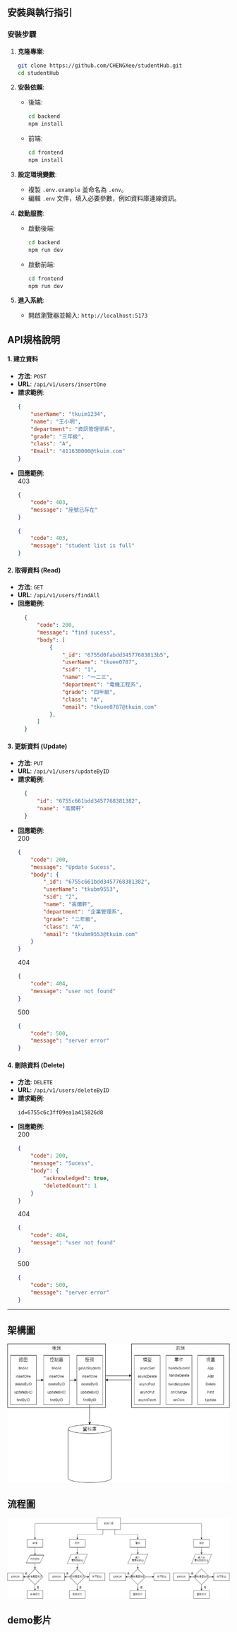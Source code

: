 ## 安裝與執行指引
### 安裝步驟
1. **克隆專案**:
   ```bash
   git clone https://github.com/CHENGXee/studentHub.git
   cd studentHub
   ```
2. **安裝依賴**:
   - 後端:
     ```bash
     cd backend
     npm install
     ```
   - 前端:
     ```bash
     cd frontend
     npm install
     ```
3. **設定環境變數**:
   - 複製 `.env.example` 並命名為 `.env`。
   - 編輯 `.env` 文件，填入必要參數，例如資料庫連線資訊。

4. **啟動服務**:
   - 啟動後端:
     ```bash
     cd backend
     npm run dev
     ```
   - 啟動前端:
     ```bash
     cd frontend
     npm run dev
     ```
5. **進入系統**:
   - 開啟瀏覽器並輸入: `http://localhost:5173`

## API規格說明
#### 1. 建立資料
- **方法**: `POST`
- **URL**: `/api/v1/users/insertOne`
- **請求範例**:  
    ```json
    {
        "userName": "tkuim1234",
        "name": "王小明",
        "department": "資訊管理學系",
        "grade": "三年級",
        "class": "A",
        "Email": "411630000@tkuim.com"
    }
    ```
- **回應範例**:  
    403
    ```json
    {
        "code": 403,
        "message": "座號已存在"
    }
    ```
    ```json
    {
        "code": 403,
        "message": "student list is full"
    }
    ```
#### 2. 取得資料 (Read)
- **方法**: `GET`
- **URL**: `/api/v1/users/findAll`
- **回應範例**:
  ```json
    {
        "code": 200,
        "message": "find sucess",
        "body": [
            {
                "_id": "6755d0fabdd34577683813b5",
                "userName": "tkuee0787",
                "sid": "1",
                "name": "一二三",
                "department": "電機工程系",
                "grade": "四年級",
                "class": "A",
                "email": "tkuee0787@tkuim.com"
            },
        ]
    }
  ```
#### 3. 更新資料 (Update)
- **方法**: `PUT`
- **URL**: `/api/v1/users/updateByID`
- **請求範例**:
  ```json
    {
        "id": "6755c661bdd3457768381382",
        "name": "高爾軒"   
    }
  ```
- **回應範例**:  
    200
    ```json
    {
        "code": 200,
        "message": "Update Sucess",
        "body": {
            "_id": "6755c661bdd3457768381382",
            "userName": "tkubm9553",
            "sid": "2",
            "name": "高爾軒",
            "department": "企業管理系",
            "grade": "二年級",
            "class": "A",
            "email": "tkubm9553@tkuim.com"
        }
    }
    ```
    404
    ```json
    {
        "code": 404,
        "message": "user not found"
    }
    ```
    500
    ```json
    {
        "code": 500,
        "message": "server error"
    }
    ```

#### 4. 刪除資料 (Delete)
- **方法**: `DELETE`
- **URL**: `/api/v1/users/deleteByID`
- **請求範例**:
    ```
    id=6755c6c3ff09ea1a415826d8
    ```
- **回應範例**:  
    200
    ```json
    {
        "code": 200,
        "message": "Sucess",
        "body": {
            "acknowledged": true,
            "deletedCount": 1
        }
    }
    ```
    404
    ```json
    {
        "code": 404,
        "message": "user not found"
    }
    ```
    500
    ```json
    {
        "code": 500,
        "message": "server error"
    }
    ```

---
## 架構圖
![image](https://github.com/CHENGXee/studentHub/blob/main/%E6%9E%B6%E6%A7%8B%E5%9C%96.png?raw=true)
## 流程圖
![image](https://github.com/CHENGXee/studentHub/blob/main/%E6%B5%81%E7%A8%8B%E5%9C%96.png?raw=true)
## demo影片